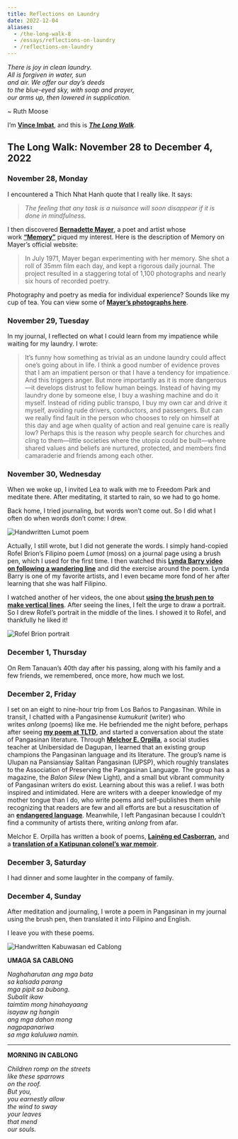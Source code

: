 ```yaml
---
title: Reflections on Laundry
date: 2022-12-04
aliases:
  - /the-long-walk-8
  - /essays/reflections-on-laundry
  - /reflections-on-laundry
---
```


_There is joy in clean laundry.  
All is forgiven in water, sun  
and air. We offer our day’s deeds  
to the blue-eyed sky, with soap and prayer,  
our arms up, then lowered in supplication._

~ Ruth Moose

I’m **[Vince Imbat](https://vinceimbat.com/)**, and this is ***[The Long Walk](tlw)***.

## The Long Walk: November 28 to December 4, 2022

### November 28, Monday

I encountered a Thich Nhat Hanh quote that I really like. It says:

> _The feeling that any task is a nuisance will soon disappear if it is done in mindfulness._

I then discovered **[Bernadette Mayer](https://www.bernadettemayer.com/)**, a poet and artist whose work **[“Memory”](https://www.bernadettemayer.com/memory-1)** piqued my interest. Here is the description of Memory on Mayer’s official website:

> In July 1971, Mayer began experimenting with her memory. She shot a roll of 35mm film each day, and kept a rigorous daily journal. The project resulted in a staggering total of 1,100 photographs and nearly six hours of recorded poetry.

Photography and poetry as media for individual experience? Sounds like my cup of tea. You can view some of **[Mayer’s photographs here](https://www.bernadettemayer.com/memory-gallery-1)**.

### November 29, Tuesday

In my journal, I reflected on what I could learn from my impatience while waiting for my laundry. I wrote:

> It’s funny how something as trivial as an undone laundry could affect one’s going about in life. I think a good number of evidence proves that I am an impatient person or that I have a tendency for impatience. And this triggers anger. But more importantly as it is more dangerous—it develops distrust to fellow human beings. Instead of having my laundry done by someone else, I buy a washing machine and do it myself. Instead of riding public transpo, I buy my own car and drive it myself, avoiding rude drivers, conductors, and passengers. But can we really find fault in the person who chooses to rely on himself at this day and age when quality of action and real genuine care is really low? Perhaps this is the reason why people search for churches and cling to them—little societies where the utopia could be built—where shared values and beliefs are nurtured, protected, and members find camaraderie and friends among each other.

### November 30, Wednesday

When we woke up, I invited Lea to walk with me to Freedom Park and meditate there. After meditating, it started to rain, so we had to go home.

Back home, I tried journaling, but words won’t come out. So I did what I often do when words don’t come: I drew.

![Handwritten Lumot poem](images/lumot-handwritten.jpg)

Actually, I still wrote, but I did not generate the words. I simply hand-copied Rofel Brion’s Filipino poem *Lumot* (moss) on a journal page using a brush pen, which I used for the first time. I then watched this **[Lynda Barry video on following a wandering line](https://www.youtube.com/watch?v=gtb2M2SmeuA)** and did the exercise around the poem. Lynda Barry is one of my favorite artists, and I even became more fond of her after learning that she was half Filipino.

I watched another of her videos, the one about **[using the brush pen to make vertical lines](https://www.youtube.com/watch?v=Gdk5JTClJkE)**. After seeing the lines, I felt the urge to draw a portrait. So I drew Rofel’s portrait in the middle of the lines. I showed it to Rofel, and thankfully he liked it!

![Rofel Brion portrait](images/rofel-brion-portrait.jpg)

### December 1, Thursday

On Rem Tanauan’s 40th day after his passing, along with his family and a few friends, we remembered, once more, how much we lost.

### December 2, Friday

I set on an eight to nine-hour trip from Los Baños to Pangasinan. While in transit, I chatted with a Pangasinense *kumukurit* (writer) who writes *anlong* (poems) like me. He befriended me the night before, perhaps after seeing **[my poem at TLTD](https://tldtd.org/poet/vince-imbat/)**, and started a conversation about the state of Pangasinan literature. Through **[Melchor E. Orpilla](https://www.facebook.com/melchor.orpilla.1)**, a social studies teacher at Unibersidad de Dagupan, I learned that an existing group champions the Pangasinan language and its literature. The group’s name is Ulupan na Pansiansiay Salitan Pangasinan (UPSP), which roughly translates to the Association of Preserving the Pangasinan Language. The group has a magazine, the *Balon Silew* (New Light), and a small but vibrant community of Pangasinan writers do exist. Learning about this was a relief. I was both inspired and intimidated. Here are writers with a deeper knowledge of my mother tongue than I do, who write poems and self-publishes them while recognizing that readers are few and all efforts are but a resuscitation of an **[endangered language](https://newsinfo.inquirer.net/1061225/pangasinan-as-language-on-brink-of-extinction)**. Meanwhile, I left Pangasinan because I couldn’t find a community of artists there, writing *anlong* from afar.

Melchor E. Orpilla has written a book of poems, **[Lainëng ed Casborran](https://www.amazon.com/Laineng-Casborran-Melchor-Espeleta-Orpilla/dp/154271673X),** and a **[translation of a Katipunan colonel’s war memoir](https://www.rappler.com/life-and-style/literature/historian-finishes-translating-katipunan-colonel-war-memoirs/)**.

### December 3, Saturday

I had dinner and some laughter in the company of family.

### December 4, Sunday

After meditation and journaling, I wrote a poem in Pangasinan in my journal using the brush pen, then translated it into Filipino and English.

I leave you with these poems.

![Handwritten Kabuwasan ed Cablong](images/kabuwasan-ed-cablong.jpg)

**UMAGA SA CABLONG**

_Naghaharutan ang mga bata  
sa kalsada parang  
mga pipit sa bubong.  
Subalit ikaw  
taimtim mong hinahayaang  
isayaw ng hangin  
ang mga dahon mong  
nagpapanariwa  
sa mga kaluluwa namin._

---

**MORNING IN CABLONG**

_Children romp on the streets  
like these sparrows  
on the roof.  
But you,  
you earnestly allow  
the wind to sway  
your leaves  
that mend  
our souls._
